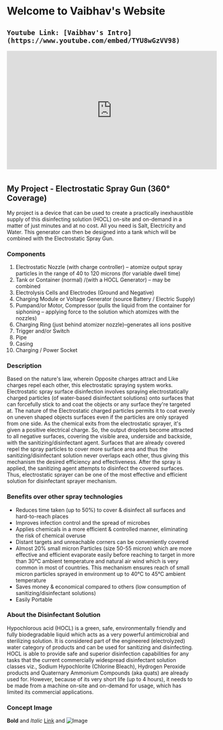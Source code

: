 # Welcome to Vaibhav's Website

## `Youtube Link: [Vaibhav's Intro](https://www.youtube.com/embed/TYU8wGzVV98)`

<iframe width="560" height="315" src="https://www.youtube.com/embed/TYU8wGzVV98" frameborder="0" allow="accelerometer; autoplay; clipboard-write; encrypted-media; gyroscope; picture-in-picture" allowfullscreen></iframe>

# 

## My Project - Electrostatic Spray Gun (360° Coverage)
My project is a device that can be used to create a practically inexhaustible supply of this disinfecting solution (HOCL) on-site and on-demand in a matter of just minutes and at no cost. All you need is Salt, Electricity and Water. This generator can then be designed into a tank which will be combined with the Electrostatic Spray Gun.


### Components
1.	Electrostatic Nozzle (with charge controller) – atomize output spray particles in the range of 40 to 120 microns (for variable dwell time)
2.	Tank or Container (normal) /(with a HOCL Generator) – may be combined
3.	Electrolysis Cells and Electrodes (Ground and Negative)
4.	Charging Module or Voltage Generator (source Battery / Electric Supply)
5.	Pumpand/or Motor, Compressor (pulls the liquid from the container for siphoning – applying force to the solution which atomizes with the nozzles)
6.	Charging Ring (just behind atomizer nozzle)–generates all ions positive
7.	Trigger and/or Switch
8.	Pipe
9.	Casing
10.	Charging / Power Socket

### Description
Based on the nature's law, wherein Opposite charges attract and Like charges repel each other, this electrostatic spraying system works. Electrostatic spray surface disinfection involves spraying electrostatically charged particles (of water-based disinfectant solutions) onto surfaces that can forcefully stick to and coat the objects or any surface they're targeted at. The nature of the Electrostatic charged particles permits it to coat evenly on uneven shaped objects surfaces even if the particles are only sprayed from one side. As the chemical exits from the electrostatic sprayer, it's given a positive electrical charge. So, the output droplets become attracted to all negative surfaces, covering the visible area, underside and backside, with the sanitizing/disinfectant agent. Surfaces that are already covered repel the spray particles to cover more surface area and thus the sanitizing/disinfectant solution never overlaps each other, thus giving this mechanism the desired efficiency and effectiveness. After the spray is applied, the sanitizing agent attempts to disinfect the covered surfaces. Thus, electrostatic sprayer can be one of the most effective and efficient solution for disinfectant sprayer mechanism.

### Benefits over other spray technologies
-	Reduces time taken (up to 50%) to cover & disinfect all surfaces and hard-to-reach places 
-	Improves infection control and the spread of microbes 
-	Applies chemicals in a more efficient & controlled manner, eliminating the risk of chemical overuse 
-	Distant targets and unreachable corners can be conveniently covered 
-	Almost 20% small micron Particles (size 50-55 micron) which are more effective and efficient evaporate easily before reaching to target in more than 30°C ambient temperature and natural air wind which is very common in most of countries. This mechanism ensures reach of small micron particles sprayed in environment up to 40°C to 45°C ambient temperature
-	Saves money & economical compared to others (low consumption of sanitizing/disinfectant solutions)
-	Easily Portable

### About the Disinfectant Solution
Hypochlorous acid (HOCL) is a green, safe, environmentally friendly and fully biodegradable liquid which acts as a very powerful antimicrobial and sterilizing solution. It is considered part of the engineered (electrolyzed) water category of products and can be used for sanitizing and disinfecting. HOCL is able to provide safe and superior disinfection capabilities for any tasks that the current commercially widespread disinfectant solution classes viz., Sodium Hypochlorite (Chlorine Bleach), Hydrogen Peroxide products and Quaternary Ammonium Compounds (aka quats) are already used for. However, because of its very short life (up to 4 hours), it needs to be made from a machine on-site and on-demand for usage, which has limited its commercial applications.

### Concept Image



**Bold** and _Italic_
[Link](url) and ![Image](src)
